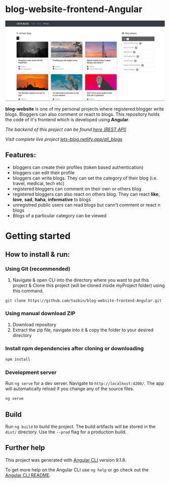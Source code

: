 # blog-website-frontend-Angular
![alt text][logo]

[logo]: src/assets/img/show.PNG "Frontend UI"

**blog-website** is one of my personal projects where registered blogger write blogs. Bloggers can also comment or react to blogs. This repository holds the code of it's frontend which is developed using **Angular**.

<em> The backend of this project can be found [here (REST API)](https://github.com/tazbin/blog-website-backend_REST_API) </em>

<em> Visit complete live project [lets-blog.netlify.app/all_blogs](https://lets-blog.netlify.app/all_blogs) </em>


## Features:
- bloggers can create their profiles (token based authentication)
- bloggers can edit their profile
- bloggers can write blogs. They can set the category of their blog (i.e. travel, medical, tech etc)
- registered bloggers can comment on their own or others blog
- registered bloggers can also react on others blog. They can react **like**, **love**, **sad**, **haha**, **informative** to blogs
- unregistred public users can read blogs but cann't comment or react n blogs
- Blogs of a particular category can be viewed


# Getting started

## How to install & run:
### Using Git (recommended)
1. Navigate & open CLI into the directory where you want to put this project & Clone this project (will be cloned inside myProject folder) using this command.
   
```bash
git clone https://github.com/tazbin/blog-website-frontend-Angular.git ./myProject
```
### Using manual download ZIP
1. Download repository
2. Extract the zip file, navigate into it & copy the folder to your desired directory

### Install npm dependencies after cloning or downloading
```bash
npm install
```

### Development server

Run `ng serve` for a dev server. Navigate to `http://localhost:4200/`. The app will automatically reload if you change any of the source files.
```bash
ng serve
```


## Build

Run `ng build` to build the project. The build artifacts will be stored in the `dist/` directory. Use the `--prod` flag for a production build.

## Further help
This project was generated with [Angular CLI](https://github.com/angular/angular-cli) version 9.1.8.


To get more help on the Angular CLI use `ng help` or go check out the [Angular CLI README](https://github.com/angular/angular-cli/blob/master/README.md).
